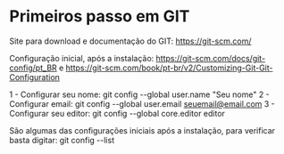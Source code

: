 # Primeiros passo em GIT

Site para download e documentação do GIT:
https://git-scm.com/

Configuração inicial, após a instalação:
https://git-scm.com/docs/git-config/pt_BR e https://git-scm.com/book/pt-br/v2/Customizing-Git-Git-Configuration

1 - Configurar seu nome: git config --global user.name "Seu nome"
2 - Configurar email: git config --global user.email seuemail@email.com
3 - Configurar seu editor: git config --global core.editor editor

São algumas das configurações iniciais após a instalação, para verificar basta digitar: git config --list


